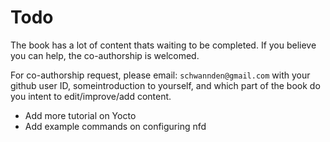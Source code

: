 # Todo

The book has a lot of content thats waiting to be completed. If you believe you can help, the co-authorship is welcomed.

For co-authorship request, please email:
`schwannden@gmail.com`
with your github user ID, someintroduction to yourself, and which part of the book do you intent to edit/improve/add content.

* Add more tutorial on Yocto
* Add example commands on configuring nfd
